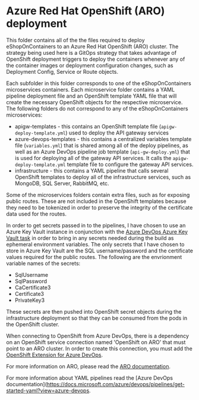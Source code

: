 # Azure Red Hat OpenShift (ARO) deployment

This folder contains all of the the files required to deploy eShopOnContainers to an Azure Red Hat OpenShift (ARO) cluster.  The strategy being used here is a GitOps strategy that takes advantage of OpenShift deployment triggers to deploy the containers whenever any of the container images or deployment configuration changes, such as Deployment Config, Service or Route objects.

Each subfolder in this folder corresponds to one of the eShopOnContainers microservices containers.  Each microservice folder contains a YAML pipeline deployment file and an OpenShift template YAML file that will create the necessary OpenShift objects for the respective microservice.  The following folders do not correspond to any of the eShopOnContainers microservices:

- apigw-templates - this contains an OpenShift template file (`apigw-deploy-template.yml`) used to deploy the API gateway services
- azure-devops-templates - this contains a centralized variables template file (`variables.yml`) that is shared among all of the deploy pipelines, as well as an Azure DevOps pipeline job template (`api-gw-deploy.yml`) that is used for deploying all of the gateway API services.  It calls the `apigw-deploy-template.yml` template file to configure the gateway API services.
- infrastructure - this contains a YAML pipeline that calls several OpenShift templates to deploy all of the infrastructure services, such as MongoDB, SQL Server, RabbitMQ, etc.

Some of the microservices folders contain extra files, such as for exposing public routes.  These are not included in the OpenShift templates because they need to be tokenized in order to preserve the integrity of the certificate data used for the routes.

In order to get secrets passed in to the pipelines, I have chosen to use an Azure Key Vault instance in conjunction with the [Azure DevOps Azure Key Vault task](https://docs.microsoft.com/en-us/azure/devops/pipelines/tasks/deploy/azure-key-vault?view=azure-devops) in order to bring in any secrets needed during the build as ephemeral environment variables.  The only secrets that I have chosen to store in Azure Key Vault are the SQL username/password and the certificate values required for the public routes.  The following are the envrionment variable names of the secrets:

- SqlUsername
- SqlPassword
- CaCertificate3
- Certificate3
- PrivateKey3

These secrets are then pushed into OpenShift secret objects during the infrastructure deployment so that they can be consumed from the pods in the OpenShift cluster.

When connecting to OpenShift from Azure DevOps, there is a dependency on an OpenShift service connection named 'OpenShift on ARO' that must point to an ARO cluster.  In order to create this connection, you must add the [OpenShift Extension for Azure DevOps](https://marketplace.visualstudio.com/items?itemName=redhat.openshift-vsts).

For more information on ARO, please read the [ARO documentation](https://docs.openshift.com/aro/welcome/index.html).

For more information about YAML pipelines read the [Azure DevOps documentation](https://docs.microsoft.com/azure/devops/pipelines/get-started-yaml?view=azure-devops.